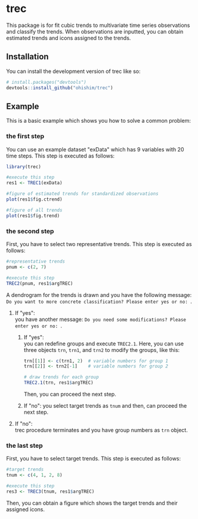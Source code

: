 
# trec

<!-- badges: start -->
<!-- badges: end -->

This package is for fit cubic trends to multivariate time series observations and classify the trends.
When observations are inputted, you can obtain estimated trends and icons assigned to the trends.

## Installation

You can install the development version of trec like so:

``` r
# install.packages("devtools")
devtools::install_github("ohishim/trec")
```

## Example

This is a basic example which shows you how to solve a common problem:

### the first step

You can use an example dataset "exData" which has 9 variables with 20 time steps.
This step is executed as follows:

``` r
library(trec)

#execute this step
res1 <- TREC1(exData)

#figure of estimated trends for standardized observations
plot(res1$fig.ctrend)

#figure of all trends
plot(res1$fig.trend)
```

### the second step

First, you have to select two representative trends.
This step is executed as follows:

``` r
#representative trends
pnum <- c(2, 7)

#execute this step
TREC2(pnum, res1$argTREC)
```

A dendrogram for the trends is drawn and you have the following message:  
`Do you want to more concrete classification? Please enter yes or no: `.  


1. If "yes":  
  you have another message: 
  `Do you need some modifications? Please enter yes or no: `.  
    1. If "yes":   
      you can redefine groups and execute `TREC2.1`.
      Here, you can use three objects `trn`, `trn1`, and `trn2` to modify the groups, like this:

        ``` r
        trn[[1]] <- c(trn1, 2)  # variable numbers for group 1
        trn[[2]] <- trn2[-1]    # variable numbers for group 2
        
        # draw trends for each group
        TREC2.1(trn, res1$argTREC)
        ```
        Then, you can proceed the next step.
    1. If "no": 
      you select target trends as `tnum` and then, can proceed the next step.
      
1. If "no":  
  trec procedure terminates and you have group numbers as `trn` object.

### the last step

First, you have to select target trends.
This step is executed as follows:

``` r
#target trends
tnum <- c(4, 1, 2, 8)

#execute this step
res3 <- TREC3(tnum, res1$argTREC)
```

Then, you can obtain a figure which shows the target trends and their assigned icons.
